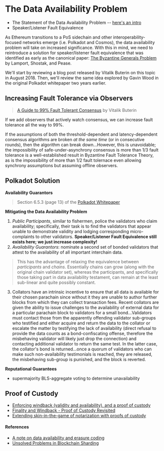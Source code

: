 # The Data Availability Problem

* The Statement of the Data Availability Problem -- [here's an intro](https://github.com/ethereum/research/wiki/A-note-on-data-availability-and-erasure-coding)
* Speaker/Listener Fault Equivalence

As Ethereum transitions to a PoS sidechain and other interoperability-focused networks emerge (i.e. Polkadot and Cosmos), the data availability problem will take on increased significance. With this in mind, we need to reintroduce a solution for speaker/listener fault equivalence that was identified as early as the canonical paper: [The Byzantine Generals Problem](https://people.eecs.berkeley.edu/~luca/cs174/byzantine.pdf) by Lamport, Shostak, and Pease.

We'll start by reviewing a blog post released by Vitalik Buterin on this topic in August 2018. Then, we'll review the same idea explored by Gavin Wood in the original Polkadot whitepaper two years earlier.

## Increasing Fault Tolerance via Observers
> [A Guide to 99% Fault Tolerant Consensus](https://vitalik.ca/general/2018/08/07/99_fault_tolerant.html) by Vitalik Buterin

If we add observers that actively watch consensus, we can increase fault tolerance all the way to 99%.

If the assumptions of both the threshold-dependent and latency-dependent consensus algorithms are broken *at the same time* (or in consecutive rounds), then the algorithm can break down...However, this is unavoidable; the impossibility of safe-under-asynchrony consensus is more than 1/3 fault tolerance is a well-established result in Byzantine Fault Tolerance Theory, as is the impossibility of more than 1/2 fault tolernace even allowing synchrony assumptions but assuming offline observers.

## Polkadot Solution

**Availability Guarantors**
> Section 6.5.3 (page 13) of the [Polkadot Whitepaper](https://polkadot.network/PolkaDotPaper.pdf)

**Mitigating the Data Availability Problem**<br>
1. *Public Participants*, similar to fishermen, police the validators who claim availability; specifically, their task is to find the validators that appear unable to demonstrate validity and lodging corresponding micro-complaints to other validators. **Speaker/Listener Fault Equivalence still exists here; we just increase complexity!**
2. *Availability Guarantors*: nominate a second set of bonded validators that attest to the availability of all important interchain data. 
> This has the advantage of relaxing the equivalence between *participants* and *chains*. Essentially chains can grow (along with the original chain validator set), whereas the participants, and specifically those taking part in data availability testament, can remain at the least sub-linear and quite possibly constant.

3. Collators have an intrinsic incentive to ensure that all data is available for their chosen parachain since without it they are unable to author further blocks from which they can collect transaction fees. Recent collators are given the ability to issue challenges to the availability of external data for a particular parachain block to validators for a small bond...Validators must contact those from the apparently offending validator sub-groups who testified and either acquire and return the data to the collator or escalate the matter by testifying the lack of availability (direct refusal to provide the data counts as a bond-confiscating offense, therefore the misbehaving validator will likely just drop the connection) and contacting additional validator to return the same test. In the latter case, the collator's bond is returned...once a quorum of validators who can make such non-availability testimonials is reached, they are released, the misbehaving sub-group is punished, and the block is reverted.

**Reputational Guarantees**
* supermajority BLS-aggregate voting to determine unavailability

## Proof of Custody

* [Enforcing windback (validity and availability), and a proof of custody](https://github.com/ethereum/research/wiki/A-note-on-data-availability-and-erasure-coding)
* [Finality and Windback - Proof of Custody Revisited](https://ethresear.ch/t/finality-and-windback-proof-of-custody-revisited/1434)
* [Extending skin-in-the-game of notarization with proofs of custody](https://ethresear.ch/t/extending-skin-in-the-game-of-notarization-with-proofs-of-custody/1639)

#### References
* [A note on data availability and erasure coding](https://github.com/ethereum/research/wiki/A-note-on-data-availability-and-erasure-coding)
* [Unsolved Problems in Blockchain Sharding](https://medium.com/nearprotocol/unsolved-problems-in-blockchain-sharding-2327d6517f43)
